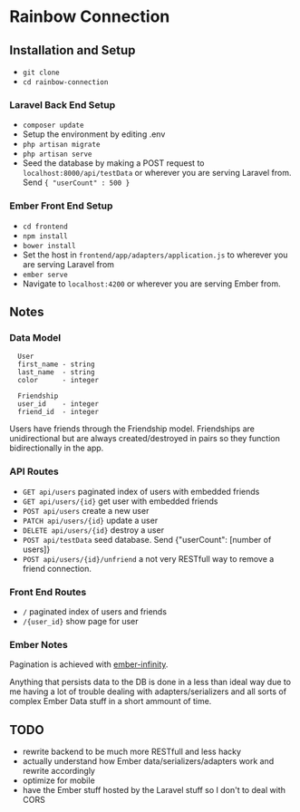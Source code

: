 # Rainbow Connection

## Installation and Setup
- `git clone`
- `cd rainbow-connection`

### Laravel Back End Setup
- `composer update`
- Setup the environment by editing .env
- `php artisan migrate`
- `php artisan serve`
- Seed the database by making a POST request to `localhost:8000/api/testData` or wherever you are serving Laravel from. Send `{ "userCount" : 500 }`

### Ember Front End Setup
- `cd frontend`
- `npm install`
- `bower install`
- Set the host in `frontend/app/adapters/application.js` to wherever you are serving Laravel from
- `ember serve`
- Navigate to `localhost:4200` or wherever you are serving Ember from.

## Notes

### Data Model
~~~~
  User
  first_name - string
  last_name  - string
  color      - integer

  Friendship
  user_id    - integer
  friend_id  - integer
~~~~

Users have friends through the Friendship model. Friendships are unidirectional but are always created/destroyed in pairs so they function bidirectionally in the app.

### API Routes
- `GET api/users` paginated index of users with embedded friends
- `GET api/users/{id}` get user with embedded friends
- `POST api/users` create a new user
- `PATCH api/users/{id}` update a user
- `DELETE api/users/{id}` destroy a user
- `POST api/testData` seed database. Send {"userCount": [number of users]}
- `POST api/users/{id}/unfriend` a not very RESTfull way to remove a friend connection.

### Front End Routes
- `/` paginated index of users and friends
- `/{user_id}` show page for user

### Ember Notes
Pagination is achieved with [ember-infinity](https://github.com/hhff/ember-infinity).

Anything that persists data to the DB is done in a less than ideal way due to me having a lot of trouble dealing with adapters/serializers and all sorts of complex Ember Data stuff in a short ammount of time.

## TODO
- rewrite backend to be much more RESTfull and less hacky
- actually understand how Ember data/serializers/adapters work and rewrite accordingly
- optimize for mobile
- have the Ember stuff hosted by the Laravel stuff so I don't to deal with CORS
